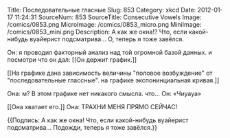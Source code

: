 Title: Последовательные гласные 
Slug: 853 
Category: xkcd 
Date: 2012-01-17 11:24:31 
SourceNum: 853 
SourceTitle: Consecutive Vowels 
Image: /comics/0853.png 
MicroImage: /comics/0853_micro.png 
MiniImage: /comics/0853_mini.png 
Description: А как же окна!? Что, если какой-нибудь вуайерист подсматрива... О, теперь я тоже завёлся. 

Он: я проводил факторный анализ над той огромной базой данных. и посмотри что он дал:
[[Он держит график.]]

[[На графике дана зависимость величины "половое возбуждение" от "последовательные глассные". на графике экспонинциальная кривая.]]

Она: м? В этом графике нет никакого смысла. что...
Он: «Чиуауа»

[[Она хватает его.]]
Она: ТРАХНИ МЕНЯ ПРЯМО СЕЙЧАС!

{{Подпись: А как же окна! Что, если какой-нибудь вуайерист подсматрива... Подожди, теперь я тоже завёлся.}}

